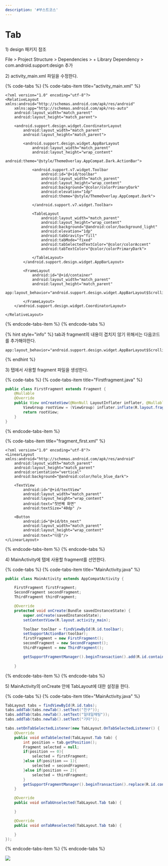 ```yaml
---
description: '#부스트코스'
---
```


# Tab

1\) design 패키지 참조  

File &gt; Project Structure &gt; Dependencies &gt; + Library Dependency &gt; com.android.support:design 추가 

2\) activity\_main.xml 파일을 수정한다. 

{% code-tabs %}
{% code-tabs-item title="activity\_main.xml" %}
```markup
<?xml version="1.0" encoding="utf-8"?>
<RelativeLayout xmlns:android="http://schemas.android.com/apk/res/android"
    xmlns:app="http://schemas.android.com/apk/res-auto"
    android:layout_width="match_parent"
    android:layout_height="match_parent">

    <android.support.design.widget.CoordinatorLayout
        android:layout_width="match_parent"
        android:layout_height="match_parent">

        <android.support.design.widget.AppBarLayout
            android:layout_width="match_parent"
            android:layout_height="wrap_content"
            android:theme="@style/ThemeOverlay.AppCompat.Dark.ActionBar">

            <android.support.v7.widget.Toolbar
                android:id="@+id/toolbar"
                android:layout_width="match_parent"
                android:layout_height="wrap_content"
                android:background="@color/colorPrimaryDark"
                android:elevation="1dp"
                android:theme="@style/ThemeOverlay.AppCompat.Dark">

            </android.support.v7.widget.Toolbar>

            <TableLayout
                android:layout_width="match_parent"
                android:layout_height="wrap_content"
                android:background="@android:color/background_light"
                android:elevation="1dp"
                android:tabGravity="fill"
                android:tabMode="fixed"
                android:tabSelectedTextColor="@color/colorAccent"
                android:tabTextColor="@color/colorPrimaryDark">

            </TableLayout>
        </android.support.design.widget.AppBarLayout>

        <FrameLayout
            android:id="@+id/container"
            android:layout_width="match_parent"
            android:layout_height="match_parent"
            app:layout_behavior="android.support.design.widget.AppBarLayout$ScrollingViewBehavior">

        </FrameLayout>
    </android.support.design.widget.CoordinatorLayout>

</RelativeLayout>
```
{% endcode-tabs-item %}
{% endcode-tabs %}

{% hint style="info" %}
tab과 fragment의 내용이 겹치지 않기 위해서는 다음코드를 추가해야한다. 

```text
app:layout_behavior="android.support.design.widget.AppBarLayout$ScrollingViewBehavior"
```
{% endhint %}

3\) 탭에서 사용할 fragment 파일을 생성한다.

{% code-tabs %}
{% code-tabs-item title="Firstfragment.java" %}
```java
public class FirstFragment extends Fragment {
    @Nullable
    @Override
    public View onCreateView(@NonNull LayoutInflater inflater, @Nullable ViewGroup container, @Nullable Bundle savedInstanceState) {
        ViewGroup rootView = (ViewGroup) inflater.inflate(R.layout.fragment_first,container,false);
        return rootView;
    }
}
```
{% endcode-tabs-item %}

{% code-tabs-item title="fragment\_first.xml" %}
```markup
<?xml version="1.0" encoding="utf-8"?>
<LinearLayout xmlns:android="http://schemas.android.com/apk/res/android"
    android:layout_width="match_parent"
    android:layout_height="match_parent"
    android:orientation="vertical"
    android:background="@android:color/holo_blue_dark">

    <TextView
        android:id="@+id/textView"
        android:layout_width="match_parent"
        android:layout_height="wrap_content"
        android:text="첫번째 화면"
        android:textSize="40dp" />

    <Button
        android:id="@+id/btn_next"
        android:layout_width="match_parent"
        android:layout_height="wrap_content"
        android:text="다음"/>
</LinearLayout>
```
{% endcode-tabs-item %}
{% endcode-tabs %}

4\) MainActivity에 탭에 사용할 fragment를 선언한다. 

{% code-tabs %}
{% code-tabs-item title="MainActivity.java" %}
```java
public class MainActivity extends AppCompatActivity {

    FirstFragment firstFragment;
    SecondFragment secondFragment;
    ThirdFragment thirdFragment;

    @Override
    protected void onCreate(Bundle savedInstanceState) {
        super.onCreate(savedInstanceState);
        setContentView(R.layout.activity_main);

        Toolbar toolbar = findViewById(R.id.toolbar);
        setSupportActionBar(toolbar);
        firstFragment = new FirstFragment();
        secondFragment = new SecondFragment();
        thirdFragment = new ThirdFragment();

        getSupportFragmentManager().beginTransaction().add(R.id.container,firstFragment).commit();
    
    }

```
{% endcode-tabs-item %}
{% endcode-tabs %}

5\) MainActivity의 onCreate 안에 TabLayout에 대한 설정을 한다. 

{% code-tabs %}
{% code-tabs-item title="MainActivity.java" %}
```java
TabLayout tabs = findViewById(R.id.tabs);
tabs.addTab(tabs.newTab().setText("친구"));
tabs.addTab(tabs.newTab().setText("일대일채팅"));
tabs.addTab(tabs.newTab().setText("기타"));

tabs.setOnTabSelectedListener(new TabLayout.OnTabSelectedListener() {
    @Override
    public void onTabSelected(TabLayout.Tab tab) {
        int position = tab.getPosition();
        Fragment selected = null;
        if(position == 0){
            selected = firstFragment;
        }else if(position == 1){
            selected = secondFragment;
        }else if(position == 2){
            selected = thirdFragment;
        }
        getSupportFragmentManager().beginTransaction().replace(R.id.container,selected).commit();
    }

    @Override
    public void onTabUnselected(TabLayout.Tab tab) {

    }

    @Override
    public void onTabReselected(TabLayout.Tab tab) {

    }
});
```
{% endcode-tabs-item %}
{% endcode-tabs %}

![](../.gitbook/assets/tab.gif)

